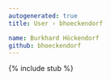 ```yaml
---
autogenerated: true
title: User › bhoeckendorf

name: Burkhard Höckendorf
github: bhoeckendorf
---
```


{% include stub %}
